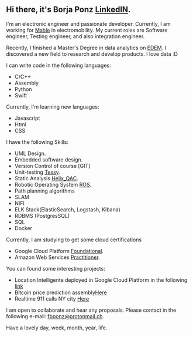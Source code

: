 ## Hi there, it's Borja Ponz [LinkedIN](https://www.linkedin.com/in/borja-ponz-camps-43248965/).

I'm an electronic engineer and passionate developer. Currently, I am working for [Mahle](https://www.mahle.com) in electromobility. My current roles are Software engineer, Testing engineer, and also integration engineer. 

Recently, I finished a Master's Degree in data analytics on [EDEM](https://edem.eu/master-big-data-analytics/). I discovered a new field to research and develop products. I love data :D

I can write code in the following languages:
+ C/C++
+ Assembly
+ Python
+ Swift

Currently, I'm learning new languages:
+ Javascript
+ Html
+ CSS

I have the following Skills:
+ UML Design.
+ Embedded software design.
+ Version Control of course [GIT]
+ Unit-testing [Tessy](https://www.razorcat.com/en/product-tessy.html).
+ Static Analysis [Helix_QAC](https://www.perforce.com/products/helix-qac).
+ Robotic Operating System [ROS](https://www.ros.org).
+ Path planning algorithms
+ SLAM
+ NIFI
+ ELK Stack(ElasticSearch, Logstash, Kibana)
+ RDBMS (PostgresSQL)
+ SQL
+ Docker 

Currently, I am studying to get some cloud certifications
+ Google Cloud Platform [Foundational](https://cloud.google.com/certification).
+ Amazon Web Services [Practitioner](https://aws.amazon.com/es/certification/).

You can found some interesting projects:

+ Location Intelligente deployed in Google Cloud Platform in the following [link](https://github.com/fbponz/tfm-jeff)
+ Bitcoin price prediction assembly[Here](https://github.com/fbponz/kiribati-dp3)
+ Realtime 911 calls NY city [Here](https://github.com/fbponz/NIFI-ELK)


I am open to collaborate and hear any proposals. Please contact in the following e-mail: [fbponz@protonmail.ch](fbponz@protonmail.ch). 

Have a lovely day, week, month, year, life.
